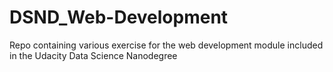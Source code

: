 # DSND_Web-Development
Repo containing various exercise for the web development module included in the Udacity Data Science Nanodegree
